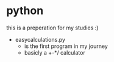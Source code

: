 # python
this is a preperation for my studies :)
- easycalculations.py
  - is the first program in my journey
  - basicly a +-*/ calculator